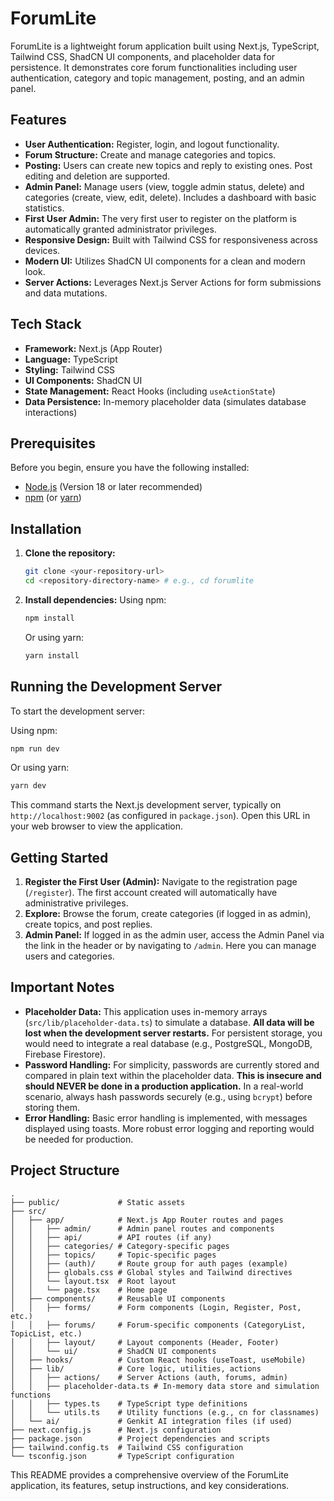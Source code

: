 
# ForumLite

ForumLite is a lightweight forum application built using Next.js, TypeScript, Tailwind CSS, ShadCN UI components, and placeholder data for persistence. It demonstrates core forum functionalities including user authentication, category and topic management, posting, and an admin panel.

## Features

*   **User Authentication:** Register, login, and logout functionality.
*   **Forum Structure:** Create and manage categories and topics.
*   **Posting:** Users can create new topics and reply to existing ones. Post editing and deletion are supported.
*   **Admin Panel:** Manage users (view, toggle admin status, delete) and categories (create, view, edit, delete). Includes a dashboard with basic statistics.
*   **First User Admin:** The very first user to register on the platform is automatically granted administrator privileges.
*   **Responsive Design:** Built with Tailwind CSS for responsiveness across devices.
*   **Modern UI:** Utilizes ShadCN UI components for a clean and modern look.
*   **Server Actions:** Leverages Next.js Server Actions for form submissions and data mutations.

## Tech Stack

*   **Framework:** Next.js (App Router)
*   **Language:** TypeScript
*   **Styling:** Tailwind CSS
*   **UI Components:** ShadCN UI
*   **State Management:** React Hooks (including `useActionState`)
*   **Data Persistence:** In-memory placeholder data (simulates database interactions)

## Prerequisites

Before you begin, ensure you have the following installed:

*   [Node.js](https://nodejs.org/) (Version 18 or later recommended)
*   [npm](https://www.npmjs.com/) (or [yarn](https://yarnpkg.com/))

## Installation

1.  **Clone the repository:**
    ```bash
    git clone <your-repository-url>
    cd <repository-directory-name> # e.g., cd forumlite
    ```

2.  **Install dependencies:**
    Using npm:
    ```bash
    npm install
    ```
    Or using yarn:
    ```bash
    yarn install
    ```

## Running the Development Server

To start the development server:

Using npm:
```bash
npm run dev
```
Or using yarn:
```bash
yarn dev
```

This command starts the Next.js development server, typically on `http://localhost:9002` (as configured in `package.json`). Open this URL in your web browser to view the application.

## Getting Started

1.  **Register the First User (Admin):** Navigate to the registration page (`/register`). The first account created will automatically have administrative privileges.
2.  **Explore:** Browse the forum, create categories (if logged in as admin), create topics, and post replies.
3.  **Admin Panel:** If logged in as the admin user, access the Admin Panel via the link in the header or by navigating to `/admin`. Here you can manage users and categories.

## Important Notes

*   **Placeholder Data:** This application uses in-memory arrays (`src/lib/placeholder-data.ts`) to simulate a database. **All data will be lost when the development server restarts.** For persistent storage, you would need to integrate a real database (e.g., PostgreSQL, MongoDB, Firebase Firestore).
*   **Password Handling:** For simplicity, passwords are currently stored and compared in plain text within the placeholder data. **This is insecure and should NEVER be done in a production application.** In a real-world scenario, always hash passwords securely (e.g., using `bcrypt`) before storing them.
*   **Error Handling:** Basic error handling is implemented, with messages displayed using toasts. More robust error logging and reporting would be needed for production.

## Project Structure

```
.
├── public/             # Static assets
├── src/
│   ├── app/            # Next.js App Router routes and pages
│   │   ├── admin/      # Admin panel routes and components
│   │   ├── api/        # API routes (if any)
│   │   ├── categories/ # Category-specific pages
│   │   ├── topics/     # Topic-specific pages
│   │   ├── (auth)/     # Route group for auth pages (example)
│   │   ├── globals.css # Global styles and Tailwind directives
│   │   └── layout.tsx  # Root layout
│   │   └── page.tsx    # Home page
│   ├── components/     # Reusable UI components
│   │   ├── forms/      # Form components (Login, Register, Post, etc.)
│   │   ├── forums/     # Forum-specific components (CategoryList, TopicList, etc.)
│   │   ├── layout/     # Layout components (Header, Footer)
│   │   └── ui/         # ShadCN UI components
│   ├── hooks/          # Custom React hooks (useToast, useMobile)
│   ├── lib/            # Core logic, utilities, actions
│   │   ├── actions/    # Server Actions (auth, forums, admin)
│   │   ├── placeholder-data.ts # In-memory data store and simulation functions
│   │   ├── types.ts    # TypeScript type definitions
│   │   └── utils.ts    # Utility functions (e.g., cn for classnames)
│   └── ai/             # Genkit AI integration files (if used)
├── next.config.js      # Next.js configuration
├── package.json        # Project dependencies and scripts
├── tailwind.config.ts  # Tailwind CSS configuration
└── tsconfig.json       # TypeScript configuration
```

This README provides a comprehensive overview of the ForumLite application, its features, setup instructions, and key considerations.
